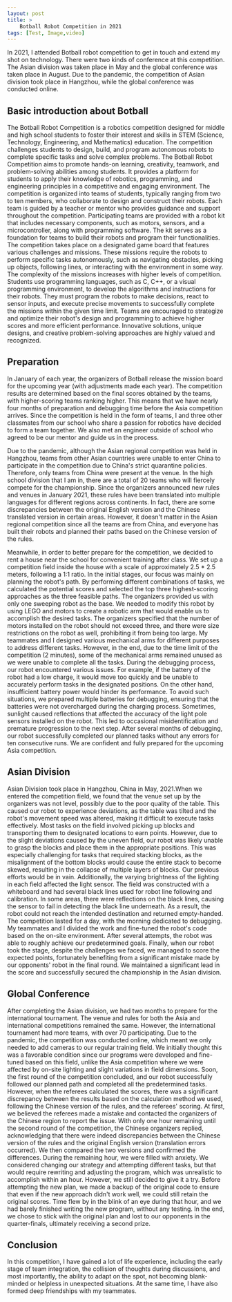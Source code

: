 ```yaml
---
layout: post
title: >
    Botball Robot Competition in 2021
tags: [Test, Image,video]
---
```


In 2021, I attended Botball robot competition to get in touch and extend my shot on technology. There were two kinds of conference at this competition. The Asian division was taken place in May and the global conference was taken place in August. Due to the pandemic, the competition of Asian division took place in Hangzhou, while the global conference was conducted online.

## Basic introduction about Botball
The Botball Robot Competition is a robotics competition designed for middle and high school students to foster their interest and skills in STEM (Science, Technology, Engineering, and Mathematics) education. The competition challenges students to design, build, and program autonomous robots to complete specific tasks and solve complex problems.
The Botball Robot Competition aims to promote hands-on learning, creativity, teamwork, and problem-solving abilities among students. It provides a platform for students to apply their knowledge of robotics, programming, and engineering principles in a competitive and engaging environment.
The competition is organized into teams of students, typically ranging from two to ten members, who collaborate to design and construct their robots. Each team is guided by a teacher or mentor who provides guidance and support throughout the competition.
Participating teams are provided with a robot kit that includes necessary components, such as motors, sensors, and a microcontroller, along with programming software. The kit serves as a foundation for teams to build their robots and program their functionalities.
The competition takes place on a designated game board that features various challenges and missions. These missions require the robots to perform specific tasks autonomously, such as navigating obstacles, picking up objects, following lines, or interacting with the environment in some way. The complexity of the missions increases with higher levels of competition.
Students use programming languages, such as C, C++, or a visual programming environment, to develop the algorithms and instructions for their robots. They must program the robots to make decisions, react to sensor inputs, and execute precise movements to successfully complete the missions within the given time limit.
Teams are encouraged to strategize and optimize their robot's design and programming to achieve higher scores and more efficient performance. Innovative solutions, unique designs, and creative problem-solving approaches are highly valued and recognized.

## Preparation
In January of each year, the organizers of Botball release the mission board for the upcoming year (with adjustments made each year). The competition results are determined based on the final scores obtained by the teams, with higher-scoring teams ranking higher. This means that we have nearly four months of preparation and debugging time before the Asia competition arrives.
Since the competition is held in the form of teams, I and three other classmates from our school who share a passion for robotics have decided to form a team together. We also met an engineer outside of school who agreed to be our mentor and guide us in the process.

Due to the pandemic, although the Asian regional competition was held in Hangzhou, teams from other Asian countries were unable to enter China to participate in the competition due to China's strict quarantine policies. Therefore, only teams from China were present at the venue. In the high school division that I am in, there are a total of 20 teams who will fiercely compete for the championship.
Since the organizers announced new rules and venues in January 2021, these rules have been translated into multiple languages for different regions across continents. In fact, there are some discrepancies between the original English version and the Chinese translated version in certain areas. However, it doesn't matter in the Asian regional competition since all the teams are from China, and everyone has built their robots and planned their paths based on the Chinese version of the rules.

Meanwhile, in order to better prepare for the competition, we decided to rent a house near the school for convenient training after class. We set up a competition field inside the house with a scale of approximately 2.5 * 2.5 meters, following a 1:1 ratio. In the initial stages, our focus was mainly on planning the robot's path. By performing different combinations of tasks, we calculated the potential scores and selected the top three highest-scoring approaches as the three feasible paths.
The organizers provided us with only one sweeping robot as the base. We needed to modify this robot by using LEGO and motors to create a robotic arm that would enable us to accomplish the desired tasks. The organizers specified that the number of motors installed on the robot should not exceed three, and there were size restrictions on the robot as well, prohibiting it from being too large.
My teammates and I designed various mechanical arms for different purposes to address different tasks. However, in the end, due to the time limit of the competition (2 minutes), some of the mechanical arms remained unused as we were unable to complete all the tasks. During the debugging process, our robot encountered various issues. For example, if the battery of the robot had a low charge, it would move too quickly and be unable to accurately perform tasks in the designated positions. On the other hand, insufficient battery power would hinder its performance. To avoid such situations, we prepared multiple batteries for debugging, ensuring that the batteries were not overcharged during the charging process.
Sometimes, sunlight caused reflections that affected the accuracy of the light pole sensors installed on the robot. This led to occasional misidentification and premature progression to the next step. After several months of debugging, our robot successfully completed our planned tasks without any errors for ten consecutive runs. We are confident and fully prepared for the upcoming Asia competition.

## Asian Division
Asian Division took place in Hangzhou, China in May, 2021.When we entered the competition field, we found that the venue set up by the organizers was not level, possibly due to the poor quality of the table. This caused our robot to experience deviations, as the table was tilted and the robot's movement speed was altered, making it difficult to execute tasks effectively. Most tasks on the field involved picking up blocks and transporting them to designated locations to earn points. However, due to the slight deviations caused by the uneven field, our robot was likely unable to grasp the blocks and place them in the appropriate positions. This was especially challenging for tasks that required stacking blocks, as the misalignment of the bottom blocks would cause the entire stack to become skewed, resulting in the collapse of multiple layers of blocks. Our previous efforts would be in vain. Additionally, the varying brightness of the lighting in each field affected the light sensor. The field was constructed with a whiteboard and had several black lines used for robot line following and calibration. In some areas, there were reflections on the black lines, causing the sensor to fail in detecting the black line underneath. As a result, the robot could not reach the intended destination and returned empty-handed. The competition lasted for a day, with the morning dedicated to debugging. My teammates and I divided the work and fine-tuned the robot's code based on the on-site environment. After several attempts, the robot was able to roughly achieve our predetermined goals. Finally, when our robot took the stage, despite the challenges we faced, we managed to score the expected points, fortunately benefiting from a significant mistake made by our opponents' robot in the final round. We maintained a significant lead in the score and successfully secured the championship in the Asian division.

## Global Conference

After completing the Asian division, we had two months to prepare for the international tournament. The venue and rules for both the Asia and international competitions remained the same. However, the international tournament had more teams, with over 70 participating. Due to the pandemic, the competition was conducted online, which meant we only needed to add cameras to our regular training field. We initially thought this was a favorable condition since our programs were developed and fine-tuned based on this field, unlike the Asia competition where we were affected by on-site lighting and slight variations in field dimensions.
Soon, the first round of the competition concluded, and our robot successfully followed our planned path and completed all the predetermined tasks. However, when the referees calculated the scores, there was a significant discrepancy between the results based on the calculation method we used, following the Chinese version of the rules, and the referees' scoring. At first, we believed the referees made a mistake and contacted the organizers of the Chinese region to report the issue. With only one hour remaining until the second round of the competition, the Chinese organizers replied, acknowledging that there were indeed discrepancies between the Chinese version of the rules and the original English version (translation errors occurred). We then compared the two versions and confirmed the differences.
During the remaining hour, we were filled with anxiety. We considered changing our strategy and attempting different tasks, but that would require rewriting and adjusting the program, which was unrealistic to accomplish within an hour. However, we still decided to give it a try. Before attempting the new plan, we made a backup of the original code to ensure that even if the new approach didn't work well, we could still retain the original scores. Time flew by in the blink of an eye during that hour, and we had barely finished writing the new program, without any testing. In the end, we chose to stick with the original plan and lost to our opponents in the quarter-finals, ultimately receiving a second prize.

## Conclusion

In this competition, I have gained a lot of life experience, including the early stage of team integration, the collision of thoughts during discussions, and most importantly, the ability to adapt on the spot, not becoming blank-minded or helpless in unexpected situations. At the same time, I have also formed deep friendships with my teammates.
